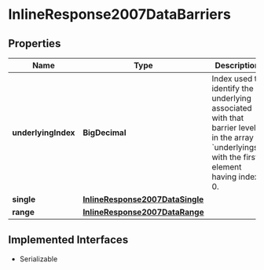 

# InlineResponse2007DataBarriers


## Properties

Name | Type | Description | Notes
------------ | ------------- | ------------- | -------------
**underlyingIndex** | **BigDecimal** | Index used to identify the underlying associated with that barrier level, in the array &#x60;underlyings&#x60;, with the first element having index 0. |  [optional]
**single** | [**InlineResponse2007DataSingle**](InlineResponse2007DataSingle.md) |  |  [optional]
**range** | [**InlineResponse2007DataRange**](InlineResponse2007DataRange.md) |  |  [optional]


## Implemented Interfaces

* Serializable


